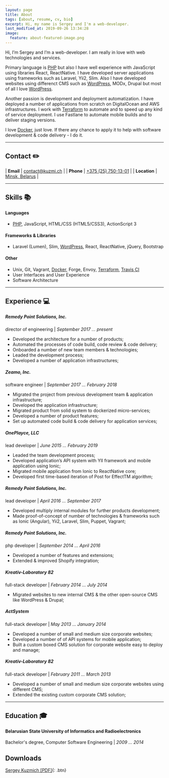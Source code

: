 ```yaml
---
layout: page
title: About
tags: [about, resume, cv, bio]
excerpt: Hi, my name is Sergey and I'm a web-developer.
last_modified_at: 2019-09-26 13:34:28
image:
  feature: about-featured-image.png
---
```


Hi, I’m Sergey and I’m a web-developer. I am really in love with web technologies and services.

Primary language is [PHP](/tags/#php) but also I have well experience with JavaScript using libraries React, ReactNative. I have developed server applications using frameworks such as Laravel, Yii2, Slim. Also I have developed websites using differenct CMS such as [WordPress](/tags/#wordpress), MODx, Drupal but most of all I love [WordPress](/tags/#wordpress).

Another passion is development and deployment automatization. I have deployed a number of applications from scratch on DigitalOcean and AWS infrastructures.
I work with [Terraform](/tags/#terraform) to automate and to speed up any kind of service deployment. I use Fastlane to automate mobile builds and to deliver staging versions.

I love [Docker](/tags/#docker), just love. If there any chance to apply it to help with software development & code delivery - I do it.

---

## Contact <span>✏️</span> ##

| **Email**     | [contact@kuzmi.ch](mailto:contact@kuzmi.ch)  |
| **Phone**     | [+375 (25) 750-13-01](callto:+375257501301)  |
| **Location**  | [Minsk, Belarus](https://goo.gl/maps/t5zytvJQqNJ2)  |

---

## Skills <span>📚</span> ##

#### Languages ####
* [PHP](/tags/#php), JavaScript, HTML/CSS (HTML5/CSS3), ActionScript 3

#### Frameworks & Libraries ####
* Laravel (Lumen), Slim, [WordPress](/tags/#wordpress), React, ReactNative, jQuery, Bootstrap

#### Other ####
* Unix, Git, Vagrant, [Docker](/tags/#docker), Forge, Envoy, [Terraform](/tags/#terraform), [Travis CI](/tags/#travis-ci)
* User Interfaces and User Experience
* Software Architecture

---

## Experience <span>💻</span> ##

##### Remedy Point Solutions, Inc. #####
director of engineering \| *September 2017 ... present*

* Developed the architecture for a number of products;
* Automated the processes of code build, code review & code delivery;
* Onboarded a number of new team members & technologies;
* Leaded the development process;
* Developed a number of application infrastructures;

##### Zeamo, Inc. #####
software engineer \| *September 2017 ... February 2018*

* Migrated the project from previous development team & application infrastructure;
* Developed the application infrastructure;
* Migrated product from solid system to dockerized micro-services;
* Developed a number of product features;
* Set up automated code build & code delivery for application services;

##### OnePlayce, LLC #####
lead developer \| *June 2015 ... February 2019*

* Leaded the team development process;
* Developed application’s API system with YII framework and mobile application using Ionic;
* Migrated mobile application from Ionic to ReactNative core;
* Developed first time-based iteration of Post for EffectTM algorithm; 

##### Remedy Point Solutions, Inc. #####
lead developer \| *April 2016 ... September 2017*

* Developed multiply internal modules for further products development;
* Made proof-of-concept of number of technologies & frameworks such as Ionic (Angular), Yii2, Laravel, Slim, Puppet, Vagrant;

##### Remedy Point Solutions, Inc. #####
php developer \| *September 2014 ... April 2016*

* Developed a number of features and extensions;
* Extended & improved Shopify integration;

##### Kreativ-Laboratory 82 #####
full-stack developer \| *February 2014 ... July 2014*

* Migrated websites to new internal CMS & the other open-source CMS like WordPress & Drupal;

##### ActSystem #####
full-stack developer \| *May 2013 ... January 2014*

* Developed a number of small and medium size corporate websites;
* Developed a number of of API systems for mobile application;
* Built a custom boxed CMS solution for corporate website easy to deploy and manage;

##### Kreativ-Laboratory 82 #####
full-stack developer \| *February 2011 ... March 2013*

* Developed a number of small and medium size corporate websites using different CMS;
* Extended the existing custom corporate CMS solution;

---

## Education <span>🎓</span> ##

#### Belarusian State University of Informatics and Radioelectronics ####
Bachelor's degree, Computer Software Engineering \| *2009 ... 2014*

## Downloads ##

[Sergey Kuzmich [PDF]](/assets/media/Sergey%20Kuzmich.pdf){: .btn}
